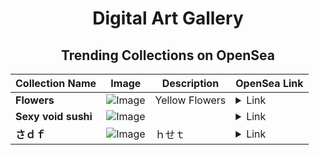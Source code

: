 <div align="center">

# Digital Art Gallery

## Trending Collections on OpenSea

| Collection Name                       | Image                                                                                     | Description                       | OpenSea Link                                                                                          |
|---------------------------------------|-------------------------------------------------------------------------------------------|-----------------------------------|--------------------------------------------------------------------------------------------------------|
| **Flowers** | ![Image](https://i.seadn.io/s/raw/files/919c32e46e62a9081bf3b9bda90f2e53.jpg?w=500&auto=format?w=200&auto=format) | Yellow Flowers | <details><summary>Link</summary>[Flowers](https://opensea.io/collection/flowers-1201)</details> |
| **Sexy void sushi** | ![Image](https://i.seadn.io/s/raw/files/c0c2ea09ab4648887f492a49bea8e622.jpg?w=500&auto=format?w=200&auto=format) |  | <details><summary>Link</summary>[Sexy void sushi](https://opensea.io/collection/sexy-void-sushi)</details> |
| **さｄｆ** | ![Image](https://i.seadn.io/s/raw/files/b572112808035a187c69c411f031252e.jpg?w=500&auto=format?w=200&auto=format) | ｈせｔ | <details><summary>Link</summary>[さｄｆ](https://opensea.io/collection/sadf-34)</details> |

</div>